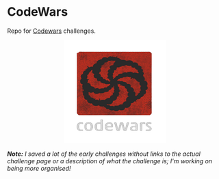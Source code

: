 # CodeWars
Repo for [Codewars](https://www.codewars.com/) challenges.

<p style="text-align:center"><a href="https://www.codewars.com/"><img src="codewarsLogo.png" alt="Codewars Logo"></a></p>

***Note:** I saved a lot of the early challenges without links to the actual challenge page or a description of what the challenge is; I'm working on being more organised!*
